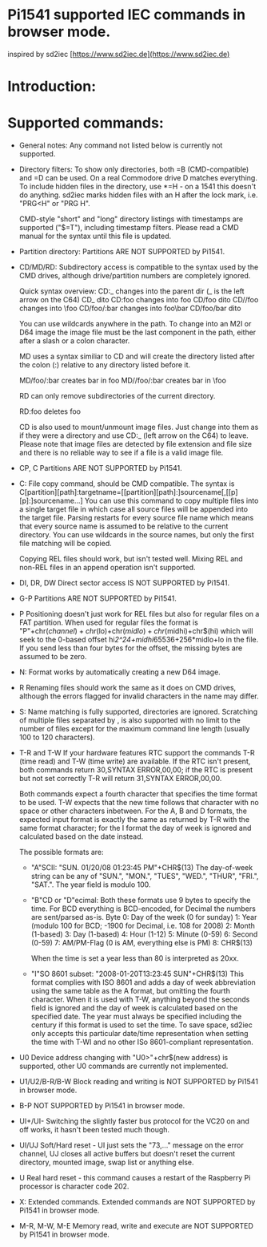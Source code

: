 # Pi1541 supported IEC commands in browser mode.

inspired by sd2iec [https://www.sd2iec.de](https://www.sd2iec.de)


Introduction:
=============

Supported commands:
===================
- General notes:
  Any command not listed below is currently not supported.

- Directory filters:
  To show only directories, both =B (CMD-compatible) and =D can be used.
  On a real Commodore drive D matches everything.
  To include hidden files in the directory, use *=H - on a 1541 this doesn't
  do anything. sd2iec marks hidden files with an H after the lock mark,
  i.e. "PRG<H" or "PRG H".

  CMD-style "short" and "long" directory listings with timestamps are supported
  ("$=T"), including timestamp filters. Please read a CMD manual for the syntax
  until this file is updated.

- Partition directory:
  Partitions ARE NOT SUPPORTED by Pi1541.

- CD/MD/RD:
  Subdirectory access is compatible to the syntax used by the CMD drives,
  although drive/partition numbers are completely ignored.

  Quick syntax overview:
    CD:_         changes into the parent dir (_ is the left arrow on the C64)
    CD_          dito
    CD:foo       changes into foo
    CD/foo       dito
    CD//foo      changes into \foo
    CD/foo/:bar  changes into foo\bar
    CD/foo/bar   dito

  You can use wildcards anywhere in the path. To change into an M2I or D64
  image the image file must be the last component in the path, either
  after a slash or a colon character.

  MD uses a syntax similiar to CD and will create the directory listed
  after the colon (:) relative to any directory listed before it.

    MD/foo/:bar  creates bar in foo
    MD//foo/:bar creates bar in \foo

  RD can only remove subdirectories of the current directory.

    RD:foo       deletes foo

  CD is also used to mount/unmount image files. Just change into them
  as if they were a directory and use CD:_ (left arrow on the C64) to leave.
  Please note that image files are detected by file extension and file size
  and there is no reliable way to see if a file is a valid image file.

- CP, C<Shift-P>
  Partitions ARE NOT SUPPORTED by Pi1541.

- C:
  File copy command, should be CMD compatible. The syntax is
   C[partition][path]:targetname=[[partition][path]:]sourcename[,[[p][p]:]sourcename...]
  You can use this command to copy multiple files into a single target
  file in which case all source files will be appended into the target
  file. Parsing restarts for every source file name which means that
  every source name is assumed to be relative to the current directory.
  You can use wildcards in the source names, but only the first
  file matching will be copied.

  Copying REL files should work, but isn't tested well. Mixing REL and
  non-REL files in an append operation isn't supported.

- DI, DR, DW
  Direct sector access IS NOT SUPPORTED by Pi1541.

- G-P
  Partitions ARE NOT SUPPORTED by Pi1541.

- P
  Positioning doesn't just work for REL files but also for regular
  files on a FAT partition. When used for regular files the format
  is "P"+chr$(channel)+chr$(lo)+chr$(midlo)+chr$(midhi)+chr$(hi)
  which will seek to the 0-based offset hi*2^24+midhi*65536+256*midlo+lo
  in the file. If you send less than four bytes for the offset, the
  missing bytes are assumed to be zero.

- N:
  Format works by automatically creating a new D64 image.

- R
  Renaming files should work the same as it does on CMD drives, although
  the errors flagged for invalid characters in the name may differ.

- S:
  Name matching is fully supported, directories are ignored.
  Scratching of multiple files separated by , is also supported with no
  limit to the number of files except for the maximum command line length
  (usually 100 to 120 characters).

- T-R and T-W
  If your hardware features RTC support the commands T-R (time read) and T-W
  (time write) are available. If the RTC isn't present, both commands return
  30,SYNTAX ERROR,00,00; if the RTC is present but not set correctly T-R will
  return 31,SYNTAX ERROR,00,00.

  Both commands expect a fourth character that specifies the time format
  to be used. T-W expects that the new time follows that character
  with no space or other characters inbetween. For the A, B and D
  formats, the expected input format is exactly the same as returned
  by T-R with the same format character; for the I format the day of
  week is ignored and calculated based on the date instead.

  The possible formats are:
   - "A"SCII: "SUN. 01/20/08 01:23:45 PM"+CHR$(13)
      The day-of-week string can be any of "SUN.", "MON.", "TUES", "WED.",
      "THUR", "FRI.", "SAT.". The year field is modulo 100.

   - "B"CD or "D"ecimal:
     Both these formats use 9 bytes to specify the time. For BCD everything
     is BCD-encoded, for Decimal the numbers are sent/parsed as-is.
      Byte 0: Day of the week (0 for sunday)
           1: Year (modulo 100 for BCD; -1900 for Decimal, i.e. 108 for 2008)
           2: Month (1-based)
           3: Day (1-based)
           4: Hour   (1-12)
           5: Minute (0-59)
           6: Second (0-59)
           7: AM/PM-Flag (0 is AM, everything else is PM)
           8: CHR$(13)

      When the time is set a year less than 80 is interpreted as 20xx.

   - "I"SO 8601 subset: "2008-01-20T13:23:45 SUN"+CHR$(13)
     This format complies with ISO 8601 and adds a day of week
     abbreviation using the same table as the A format, but omitting
     the fourth character. When it is used with T-W, anything beyond
     the seconds field is ignored and the day of week is calculated
     based on the specified date. The year must always be specified
     including the century if this format is used to set the time.
     To save space, sd2iec only accepts this particular date/time
     representation when setting the time with T-WI and no other ISo
     8601-compliant representation.

- U0
  Device address changing with "U0>"+chr$(new address) is supported,
  other U0 commands are currently not implemented.

- U1/U2/B-R/B-W
  Block reading and writing is NOT SUPPORTED by Pi1541 in browser mode.

- B-P
  NOT SUPPORTED by Pi1541 in browser mode.
  
- UI+/UI-
  Switching the slightly faster bus protocol for the VC20 on and off works,
  it hasn't been tested much though.

- UI/UJ
  Soft/Hard reset - UI just sets the "73,..." message on the error channel,
  UJ closes all active buffers but doesn't reset the current directory,
  mounted image, swap list or anything else.

- U<Shift-J>
  Real hard reset - this command causes a restart of the Raspberry Pi processor
  <Shift-J> is character code 202.

- X: Extended commands.
  Extended commands are NOT SUPPORTED by Pi1541 in browser mode.

- M-R, M-W, M-E
  Memory read, write and execute are NOT SUPPORTED by Pi1541 in browser mode.
